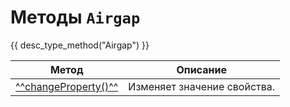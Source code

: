 # Методы `Airgap`
{{ desc_type_method("Airgap") }}

| Метод                                | Описание                           |
|--------------------------------------|------------------------------------|
| [^^changeProperty()^^](./changeProperty.md) | Изменяет значение свойства. |
